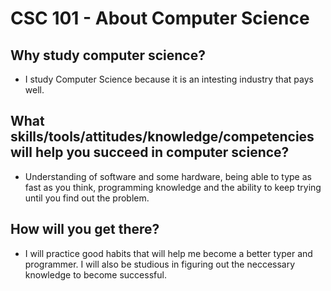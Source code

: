 # CSC 101 - About Computer Science


## Why study computer science?

- I study Computer Science because it is an intesting industry that pays well. 




## What skills/tools/attitudes/knowledge/competencies will help you succeed in computer science?

- Understanding of software and some hardware, being able to type as fast as you think, programming knowledge and the ability to keep
  trying until you find out the problem.






## How will you get there?

- I will practice good habits that will help me become a better typer and programmer. I will also be studious in figuring out the
  neccessary knowledge to become successful. 





